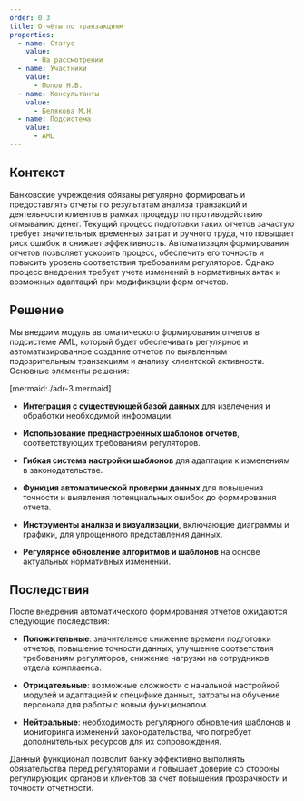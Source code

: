 ```yaml
---
order: 0.3
title: Отчёты по транзакциям
properties:
  - name: Статус
    value:
      - На рассмотрении
  - name: Участники
    value:
      - Попов Н.В.
  - name: Консультанты
    value:
      - Белякова М.Н.
  - name: Подсистема
    value:
      - AML
---
```


## Контекст

Банковские учреждения обязаны регулярно формировать и предоставлять отчеты по результатам анализа транзакций и деятельности клиентов в рамках процедур по противодействию отмыванию денег. Текущий процесс подготовки таких отчетов зачастую требует значительных временных затрат и ручного труда, что повышает риск ошибок и снижает эффективность. Автоматизация формирования отчетов позволяет ускорить процесс, обеспечить его точность и повысить уровень соответствия требованиям регуляторов. Однако процесс внедрения требует учета изменений в нормативных актах и возможных адаптаций при модификации форм отчетов.

## Решение

Мы внедрим модуль автоматического формирования отчетов в подсистеме AML, который будет обеспечивать регулярное и автоматизированное создание отчетов по выявленным подозрительным транзакциям и анализу клиентской активности. Основные элементы решения:

[mermaid:./adr-3.mermaid]

-  **Интеграция с существующей базой данных** для извлечения и обработки необходимой информации.

-  **Использование преднастроенных шаблонов отчетов**, соответствующих требованиям регуляторов.

-  **Гибкая система настройки шаблонов** для адаптации к изменениям в законодательстве.

-  **Функция автоматической проверки данных** для повышения точности и выявления потенциальных ошибок до формирования отчета.

-  **Инструменты анализа и визуализации**, включающие диаграммы и графики, для упрощенного представления данных.

-  **Регулярное обновление алгоритмов и шаблонов** на основе актуальных нормативных изменений.

## Последствия

После внедрения автоматического формирования отчетов ожидаются следующие последствия:

-  **Положительные**: значительное снижение времени подготовки отчетов, повышение точности данных, улучшение соответствия требованиям регуляторов, снижение нагрузки на сотрудников отдела комплаенса.

-  **Отрицательные**: возможные сложности с начальной настройкой модулей и адаптацией к специфике данных, затраты на обучение персонала для работы с новым функционалом.

-  **Нейтральные**: необходимость регулярного обновления шаблонов и мониторинга изменений законодательства, что потребует дополнительных ресурсов для их сопровождения.

Данный функционал позволит банку эффективно выполнять обязательства перед регуляторами и повышает доверие со стороны регулирующих органов и клиентов за счет повышения прозрачности и точности отчетности.